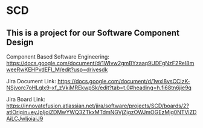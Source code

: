 # SCD
## This is a project for our Software Component Design

Component Based Software Engineering: https://docs.google.com/document/d/1WIvw2gmBYzaaq9UDFgNzF2ReI8mweeRwKEHPvdEFI_M/edit?usp=drivesdk

Jira Document Link: https://docs.google.com/document/d/1wxl8vsCCIzK-NSjvorc7oHLglx9-xf_zVkjMREkwpSk/edit?tab=t.0#heading=h.fi68tn6jie9q

Jira Board Link: https://innovatefusion.atlassian.net/jira/software/projects/SCD/boards/2?atlOrigin=eyJpIjoiZDMwYWQ3ZTkxMTdmNGVjZjgzOWJmOGEzMjg0NTViZDAiLCJwIjoiaiJ9
